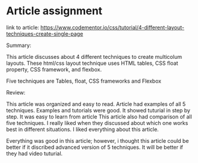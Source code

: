 # Article assignment

link to article: https://www.codementor.io/css/tutorial/4-different-layout-techniques-create-single-page

Summary:

This article discusses about 4 different techniques to create multicolum layouts. These html/css layout technique uses HTML tables, CSS float property, CSS framework, and flexbox.

Five techniques are Tables, float, CSS frameworks and Flexbox

Review:

This article was organized and easy to read.  Article had examples of all 5 techniques. Examples and tutorials were good. It showed tuturial in step by step. It was easy to learn from article This article also had comparison of all five techniques. I really liked when they discussed about which one works best in different situations. I liked everything about this article. 
        
       
Everything was good in this article; however, i thought this article could be better if it discribed advanced version of 5 techniques. It will be better if they had video tuturial.  
    

